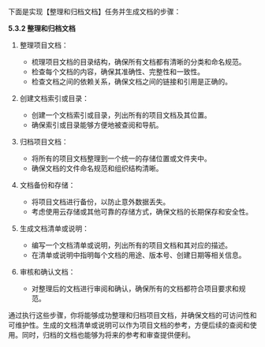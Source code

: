 下面是实现【整理和归档文档】任务并生成文档的步骤：

**5.3.2 整理和归档文档**

1. 整理项目文档：
   - 梳理项目文档的目录结构，确保所有文档都有清晰的分类和命名规范。
   - 检查每个文档的内容，确保其准确性、完整性和一致性。
   - 检查文档之间的依赖关系，确保文档之间的链接和引用是正确的。

2. 创建文档索引或目录：
   - 创建一个文档索引或目录，列出所有的项目文档及其位置。
   - 确保索引或目录能够方便地被查阅和导航。

3. 归档项目文档：
   - 将所有的项目文档整理到一个统一的存储位置或文件夹中。
   - 确保文档的文件命名规范和组织结构清晰。

4. 文档备份和存储：
   - 将项目文档进行备份，以防止意外数据丢失。
   - 考虑使用云存储或其他可靠的存储方式，确保文档的长期保存和安全性。

5. 生成文档清单或说明：
   - 编写一个文档清单或说明，列出所有的项目文档和其对应的描述。
   - 在清单或说明中指明每个文档的用途、版本号、创建日期等相关信息。

6. 审核和确认文档：
   - 对整理后的文档进行审阅和确认，确保所有的文档都符合项目要求和规范。

通过执行这些步骤，你将能够成功整理和归档项目文档，并确保文档的可访问性和可维护性。生成的文档清单或说明可以作为项目文档的参考，方便后续的查阅和使用。同时，归档的文档也能够为将来的参考和审查提供便利。
